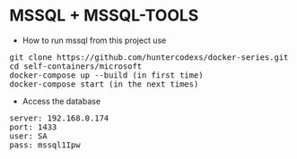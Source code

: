 
# MSSQL + MSSQL-TOOLS

- How to run mssql from this project use

<pre>
git clone https://github.com/huntercodexs/docker-series.git .
cd self-containers/microsoft
docker-compose up --build (in first time)
docker-compose start (in the next times)
</pre>

- Access the database

<pre>
server: 192.168.0.174
port: 1433
user: SA
pass: mssql1Ipw
</pre>